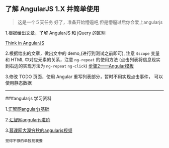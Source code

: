 ## 了解 AngularJS 1.X 并简单使用

>这是一个５天任务
> 好了，准备开始懵逼吧,但是懵逼过后你会爱上angularjs

1.根据给出文章，了解 AngularJS 和 jQuery 的区别

[Think in AngularJS](http://www.angularjs.cn/A09X)

2.根据给出的文章，做出文中的 demo,(进行到测试之前即可), 注意 `$scope` 变量 和 HTML 中对应元素的关系，注意 `ng-repeat` 的使用方法
(点击列表将信息现实到右边的实现方法为 `ng-repeat` `ng-click`)
[步骤2——Angular模板](http://xdsnet.gitbooks.io/angular-phonecat-book-zhcn/content/chapter2/chapter2.html)

3.修改 TODO 页面，使用 Angular 重写列表部分，暂时不用实现点击事件， 可以使用静态数据

***
###angularjs 学习资料

1.[汇智网angularjs基础](http://www.hubwiz.com/course/547c3e3b88dba0087c55b4e5/)

2.[汇智网angularjs进阶](http://www.hubwiz.com/course/54f3ba65e564e50cfccbad4b/)

3.[慕课网大漠穷秋的angularjs视频](http://www.imooc.com/view/156)

`觉得不够的单独找我要`